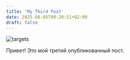 ```yaml
---
title: 'My Third Post'
date: 2025-08-05T09:20:51+02:00
draft: false
---
```


![targets](https://i.pinimg.com/1200x/9a/65/65/9a65659b1a9ac9c804cde9283ca3dfc2.jpg)

Привет! Это мой третий опубликованный пост.
